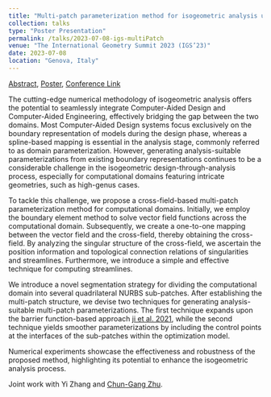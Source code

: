 ```yaml
---
title: "Multi-patch parameterization method for isogeometric analysis using singular structure of cross-field"
collection: talks
type: "Poster Presentation"
permalink: /talks/2023-07-08-igs-multiPatch
venue: "The International Geometry Summit 2023 (IGS’23)"
date: 2023-07-08
location: "Genova, Italy" 
---
```


[Abstract](../files/pdf/slides/2023-07-08-igs-MultiPatch/IGS2023_abstract.pdf), 
[Poster](../files/pdf/slides/2023-07-08-igs-MultiPatch/IGS2023_poster.pdf),
[Conference Link](https://igs2023.imati.cnr.it)

The cutting-edge numerical methodology of isogeometric analysis offers the potential to seamlessly integrate Computer-Aided Design and Computer-Aided Engineering, effectively bridging the gap between the two domains. Most Computer-Aided Design systems focus exclusively on the boundary representation of models during the design phase, whereas a spline-based mapping is essential in the analysis stage, commonly referred to as domain parameterization. However, generating analysis-suitable parameterizations from existing boundary representations continues to be a considerable challenge in the isogeometric design-through-analysis process, especially for computational domains featuring intricate geometries, such as high-genus cases. 

To tackle this challenge, we propose a cross-field-based multi-patch parameterization method for computational domains. Initially, we employ the boundary element method to solve vector field functions across the computational domain. Subsequently, we create a one-to-one mapping between the vector field and the cross-field, thereby obtaining the cross-field. By analyzing the singular structure of the cross-field, we ascertain the position information and topological connection relations of singularities and streamlines. Furthermore, we introduce a simple and effective technique for computing streamlines. 

We introduce a novel segmentation strategy for dividing the computational domain into several quadrilateral NURBS sub-patches. After establishing the multi-patch structure, we devise two techniques for generating analysis-suitable multi-patch parameterizations. The first technique expands upon the barrier function-based approach [ji et al. 2021](https://www.sciencedirect.com/science/article/pii/S0377042721002375), while the second technique yields smoother parameterizations by including the control points at the interfaces of the sub-patches within the optimization model.

Numerical experiments showcase the effectiveness and robustness of the proposed method, highlighting its potential to enhance the isogeometric analysis process.

Joint work with Yi Zhang and [Chun-Gang Zhu](http://faculty.dlut.edu.cn/zhu/zh_CN/index.htm). 

